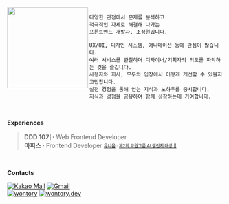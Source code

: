 <div>
  <a href="https://github.com/wontory/tech-orbit">
    <img align="left" src="https://tech-orbit.wontory.dev/api?tech=Typescript,React,Next.js,Tailwind%20CSS&size=500&title=wontory" width="188"/>
  </a>
</div>

```
다양한 관점에서 문제를 분석하고
적극적인 자세로 해결해 나가는
프론트엔드 개발자, 조성원입니다.

UX/UI, 디자인 시스템, 애니메이션 등에 관심이 많습니다.
여러 서비스를 관찰하며 디자이너/기획자의 의도를 파악하는 것을 즐깁니다.
사용자와 회사, 모두의 입장에서 어떻게 개선할 수 있을지 고민합니다.
실전 경험을 통해 얻는 지식과 노하우를 중시합니다.
지식과 경험을 공유하여 함께 성장하는데 기여합니다.
```

&nbsp;

**Experiences**

> **DDD 10기 ·** Web Frontend Developer  
> **아피스 ·** Frontend Developer <sub><sup>[유니음](https://www.unieum.kr/) · [제2회 교원그룹 AI 챌린지 대상 🥇](https://github.com/wontory/wontory/blob/master/documents/%EC%A0%9C2%ED%9A%8C%20%EA%B5%90%EC%9B%90%EA%B7%B8%EB%A3%B9%20AI%EC%B1%8C%EB%A6%B0%EC%A7%80%20%EB%8C%80%ED%9A%8C%20%EB%8C%80%EC%83%81.pdf)</sup></sub>

&nbsp;

**Contacts**

[![Kakao Mail](https://img.shields.io/badge/tjddnjsjo@kakao.com-FFCD00?logo=Kakao&logoColor=black)](tjddnjsjo@kakao.com)
[![Gmail](https://img.shields.io/badge/devwontory@gmail.com-EA4335?logo=Gmail&logoColor=white)](tjddnjsjo@kakao.com)  
[![wontory](https://img.shields.io/badge/wontory-0A66C2?logo=LinkedIn&logoColor=white)](https://www.linkedin.com/in/wontory/)
[![wontory.dev](https://img.shields.io/badge/wontory.dev-000000?logo=Astro&logoColor=white)](https://www.wontory.dev/)
